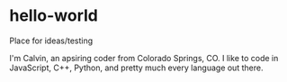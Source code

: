 # hello-world
Place for ideas/testing

I'm Calvin, an apsiring coder from Colorado Springs, CO.
I like to code in JavaScript, C++, Python, and pretty much every language out there.
